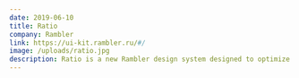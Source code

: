 ```yaml
---
date: 2019-06-10
title: Ratio
company: Rambler
link: https://ui-kit.rambler.ru/#/
image: /uploads/ratio.jpg
description: Ratio is a new Rambler design system designed to optimize work with the visual language of products and their interfaces.
---
```


